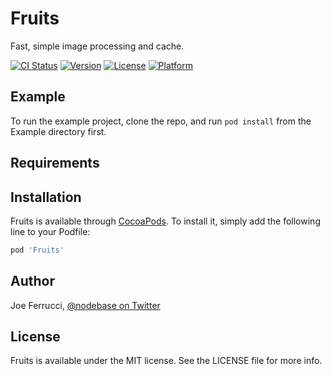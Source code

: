 # Fruits

Fast, simple image processing and cache.

[![CI Status](http://img.shields.io/travis/Joe%20Ferrucci/Fruits.svg?style=flat)](https://travis-ci.org/Joe%20Ferrucci/Fruits)
[![Version](https://img.shields.io/cocoapods/v/Fruits.svg?style=flat)](http://cocoapods.org/pods/Fruits)
[![License](https://img.shields.io/cocoapods/l/Fruits.svg?style=flat)](http://cocoapods.org/pods/Fruits)
[![Platform](https://img.shields.io/cocoapods/p/Fruits.svg?style=flat)](http://cocoapods.org/pods/Fruits)


## Example

To run the example project, clone the repo, and run `pod install` from the Example directory first.

## Requirements

## Installation

Fruits is available through [CocoaPods](http://cocoapods.org). To install
it, simply add the following line to your Podfile:

```ruby
pod 'Fruits'
```

## Author

Joe Ferrucci, [@nodebase on Twitter](https://www.twitter.com/nodebase)

## License

Fruits is available under the MIT license. See the LICENSE file for more info.


